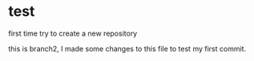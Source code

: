 # test
first time try to create a new repository

this is branch2, I made some changes to this file to test my first commit.
